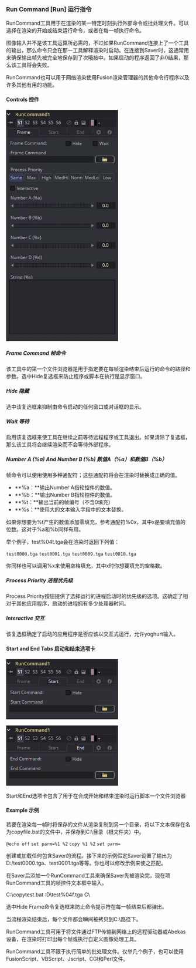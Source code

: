 ### Run Command [Run] 运行指令

RunCommand工具用于在渲染的某一特定时刻执行外部命令或批处理文件。可以选择在渲染的开始或结束运行命令，或者在每一帧执行命令。

图像输入并不是该工具运算所必需的，不过如果RunCommand连接上了一个工具的输出，那么命令只会在那一工具解释渲染时启动。在连接到Saver时，这通常用来确保输出帧先被完全地保存到了次哦按中。如果启动的程序返回了非0结果，那么该工具将会失败。

RunCommand也可以用于网络渲染使用Fusion渲染管理器的其他命令行程序以及许多其他有用的功能。

#### Controls 控件

![Run_Controls](images/Run_Controls.jpg)

##### Frame Command 帧命令

该工具中的第一个文件浏览器是用于指定要在每帧渲染结束后运行的命令的路径和参数。选中Hide复选框来防止程序或脚本在执行是显示窗口。

##### Hide 隐藏

选中该复选框来抑制由命令启动的任何窗口或对话框的显示。

##### Wait 等待

启用该复选框来使工具在继续之前等待远程程序或工具退出。如果清除了复选框，那么该工具将会继续渲染而不会等待外部程序。

##### Number A (%a) And Number B (%b) 数值A（%a）和数值B（%b）

帧命令可以使用使用多种通配符；这些通配符将会在渲染时替换成正确的值。

- **%a：**输出Number A指轮控件的数值。
- **%b：**输出Number B指轮控件的数值。
- **%t：**输出当前的帧编号（不含0填充）
- **%s：**使用大的文本输入字段中的文本替换。

如果你想要为%t产生的数值添加零填充，参考通配符%0x，其中x是要填充值的位数。这对于%a和%b同样有用。

举个例子，test%04t.tga会在渲染时返回下列值：

`test0000.tga`
`test0001.tga`
`test0009.tga`
`test0010.tga`

你同样也可以调用%x来使用空格填充，其中x时你想要填充的空格数。

##### Process Priority 进程优先级

Process Priority按钮提供了选择运行的进程启动时的优先级的选项。这确定了相对于其他应用程序，启动的进程拥有多少处理器时间。

##### Interactive 交互

该复选框确定了启动的应用程序是否应该以交互式运行，允许yoghurt输入。

#### Start and End Tabs 启动和结束选项卡

![Run_StartTab](images/Run_StartTab.png)

![Run_EndTab](images/Run_EndTab.png)

Start和End选项卡包含了用于在合成开始和结束渲染时运行脚本一个文件浏览器

#### Example 示例

若要在渲染每一帧时将保存的文件从渲染复制到另一个目录，将以下文本保存在名为copyfile.bat的文件中，并保存到C:\目录（根文件夹）中。

`@echo off`
`set parm=%1 %2`
`copy %1 %2`
`set parm=`

创建或加载任何包含Saver的流程。接下来的示例假定Saver设置了输出为D:/test0000.tga、test0001.tga等等。你也可以修改示例来使之匹配。

在Saver后添加一个RunCommand工具来确保Saver先被渲染完，现在项RunCommand工具的帧控件文本框中输入。

C:\copytest.bat :D\test%04f.tga C\

选中Hide Frame命令复选框来防止命令提示符在每一帧结束后都弹出。

当流程渲染结束后，每个文件都会瞬间被拷贝到C:\路径下。

RunCommand工具可用于将文件通过FTP传输到网络上的远程驱动器或Abekas设备，在渲染时打印出每个帧或执行自定义图像处理工具。

RunCommand工具不限于执行简单的批处理文件。仅举几个例子，也可以使用FusionScript、VBScript、Jscript、CGI和Perl文件。